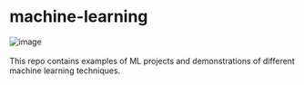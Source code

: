# machine-learning
![image](https://github.com/mzums/machine-learning/assets/120105518/9e7175b6-b0e7-4f4c-80f3-1dccd0d9ab04)
<br /><br />
This repo contains examples of ML projects and demonstrations of different machine learning techniques.
